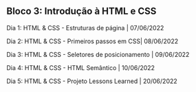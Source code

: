 ## Bloco 3: Introdução à HTML e CSS

Dia 1: HTML & CSS - Estruturas de página | 07/06/2022

Dia 2: HTML & CSS - Primeiros passos em CSS| 08/06/2022

Dia 3: HTML & CSS - Seletores de posicionamento | 09/06/2022

Dia 4: HTML & CSS - HTML Semântico | 10/06/2022

Dia 5: HTML & CSS - Projeto Lessons Learned | 20/06/2022
